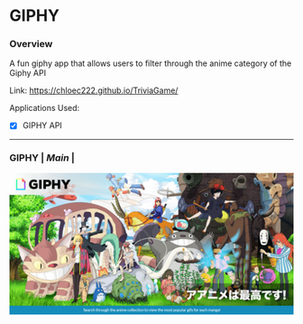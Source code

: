 # GIPHY
### Overview
A fun giphy app that allows users to filter through the anime category of the Giphy API

Link: https://chloec222.github.io/TriviaGame/

Applications Used:
- [x] GIPHY API

--------------------------------------------------------------------------------------------------------------------------------------

### GIPHY | *Main* |
![Image of main](/assets/animegiphy/gif.jpg)
